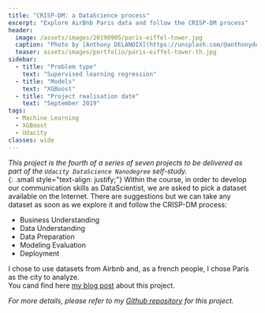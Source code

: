 ```yaml
---
title: "CRISP-DM: a DataScience process"
excerpt: "Explore AirBnb Paris data and follow the CRISP-DM process"
header:
  image: /assets/images/20190905/paris-eiffel-tower.jpg
  caption: "Photo by [Anthony DELANOIX](https://unsplash.com/@anthonydelanoix) on [**Unsplash**](https://unsplash.com/photos/QAwciFlS1g4)"
  teaser: assets/images/portfolio/paris-eiffel-tower-th.jpg
sidebar:
  - title: "Problem type"
    text: "Supervised learning regression"
  - title: "Models"
    text: "XGBoost"
  - title: "Project realisation date"
    text: "September 2019"
tags: 
  - Machine Learning
  - XGBoost
  - Udacity
classes: wide
---
```


_This project is the fourth of a series of seven projects to be delivered as part of the `Udacity DataScience Nanodegree` self-study._  
{: .small style="text-align: justify;"}
Within the course, in order to develop our communication skills as DataScientist, we are asked to pick a dataset available on the Internet. 
There are suggestions but we can take any dataset as soon as we explore it and follow the CRISP-DM process:
* Business Understanding
* Data Understanding
* Data Preparation
* Modeling
Evaluation
* Deployment

I chose to use datasets from Airbnb and, as a french people, I chose Paris as the city to analyze.  
You cand find here [my blog post](/things-you-should-now-before-visiting-Paris/) about this project.

_For more details, please refer to my [Github repository](https://github.com/nidragedd/udadsnd-p4-airbnb_inside) for this project._